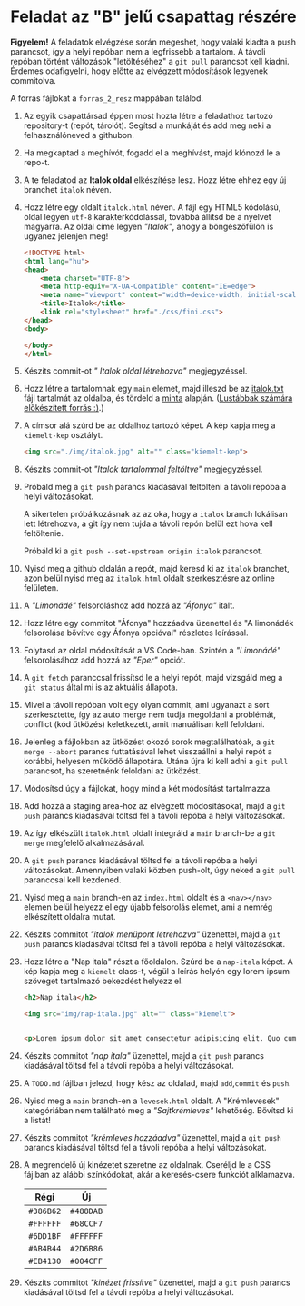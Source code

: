 # Feladat az "B" jelű csapattag részére

**Figyelem!** A feladatok elvégzése során megeshet, hogy valaki kiadta a push parancsot, így a helyi repóban nem a legfrissebb a tartalom. A távoli repóban történt változások "letöltéséhez" a `git pull` parancsot kell kiadni. Érdemes odafigyelni, hogy előtte az elvégzett  módosítások legyenek commitolva.

A forrás fájlokat a `forras_2_resz` mappában találod.

1. Az egyik csapattársad éppen most hozta létre a feladathoz tartozó repository-t (repót, tárolót). Segítsd a munkáját és add meg neki a felhasználóneved a githubon.

1. Ha megkaptad a meghívót, fogadd el a meghívást, majd klónozd le a repo-t.

1. A te feladatod az **Italok oldal** elkészítése lesz. Hozz létre ehhez egy új branchet `italok` néven.

1. Hozz létre egy oldalt `italok.html` néven. A fájl egy HTML5 kódolású, oldal legyen `utf-8` karakterkódolással, továbbá állítsd be a nyelvet magyarra. Az oldal címe legyen *"Italok"*, ahogy a böngészőfülön is ugyanez jelenjen meg!

    ```html
    <!DOCTYPE html>
    <html lang="hu">
    <head>
        <meta charset="UTF-8">
        <meta http-equiv="X-UA-Compatible" content="IE=edge">
        <meta name="viewport" content="width=device-width, initial-scale=1.0">
        <title>Italok</title>
        <link rel="stylesheet" href="./css/fini.css">
    </head>
    <body>

    </body>
    </html>
    ```

1. Készíts commit-ot *" Italok oldal létrehozva"* megjegyzéssel.

1. Hozz létre a tartalomnak egy `main` elemet, majd illeszd be az [italok.txt](forras_2_resz/italok.txt) fájl tartalmát az oldalba, és tördeld a [minta](kiegeszitok/italok_html_minta.png) alapján. ([Lustábbak számára előkészített forrás :)](forras_2_resz/italok_html_forras.txt).)

1. A címsor alá szúrd be az oldalhoz tartozó képet. A kép kapja meg a `kiemelt-kep` osztályt.

    ```html
    <img src="./img/italok.jpg" alt="" class="kiemelt-kep">
    ```

1. Készíts commit-ot *"Italok tartalommal feltöltve"* megjegyzéssel.

1. Próbáld meg a `git push` parancs kiadásával feltölteni a távoli repóba a helyi változásokat. 

    A sikertelen próbálkozásnak az az oka, hogy a `italok` branch lokálisan lett létrehozva, a git így nem tujda a távoli repón belül ezt hova kell feltöltenie.

    Próbáld ki a `git push --set-upstream origin italok` parancsot.

1. Nyisd meg a github oldalán a repót, majd keresd ki az `italok` branchet, azon belül nyisd meg az `italok.html` oldalt szerkesztésre az online felületen.

1. A *"Limonádé"* felsoroláshoz add hozzá az *"Áfonya"* italt.

1. Hozz létre egy commitot "Áfonya" hozzáadva üzenettel és "A limonádék felsorolása bővítve egy Áfonya opcióval" részletes leírással.

1. Folytasd az oldal módosítását a VS Code-ban. Szintén a *"Limonádé"* felsorolásához add hozzá az *"Eper"* opciót.

1. A `git fetch` paranccsal frissítsd le a helyi repót, majd vizsgáld meg a `git status` által mi is az aktuális állapota.

1. Mivel a távoli repóban volt egy olyan commit, ami ugyanazt a sort szerkesztette, így az auto merge nem tudja megoldani a problémát, conflict (kód ütközés) keletkezett, amit manuálisan kell feloldani.

1. Jelenleg a fájlokban az ütközést okozó sorok megtalálhatóak, a `git merge --abort` parancs futtatásával lehet visszaállni a helyi repót a korábbi, helyesen működő állapotára. Utána újra ki kell adni a `git pull` parancsot, ha szeretnénk feloldani az ütközést.

1. Módosítsd úgy a fájlokat, hogy mind a két módosítást tartalmazza.

1. Add hozzá a staging area-hoz az elvégzett módosításokat, majd a `git push` parancs kiadásával töltsd fel a távoli repóba a helyi változásokat.

1. Az így elkészült `italok.html` oldalt integráld a `main` branch-be a `git merge` megfelelő alkalmazásával.

1. A `git push` parancs kiadásával töltsd fel a távoli repóba a helyi változásokat. Amennyiben valaki közben push-olt, úgy neked a `git pull` paranccsal kell kezdened.

1. Nyisd meg a `main` branch-en az `index.html` oldalt és a `<nav></nav>` elemen belül helyezz el egy újabb felsorolás elemet, ami a nemrég elkészített oldalra mutat.

1. Készíts commitot *"italok menüpont létrehozva"* üzenettel, majd a `git push` parancs kiadásával töltsd fel a távoli repóba a helyi változásokat.

1. Hozz létre a "Nap itala" részt a főoldalon. Szúrd be a `nap-itala` képet. A kép kapja meg a `kiemelt` class-t, végül a leírás helyén egy lorem ipsum szöveget tartalmazó bekezdést helyezz el.

    ```html
    <h2>Nap itala</h2>

    <img src="img/nap-itala.jpg" alt="" class="kiemelt">


    <p>Lorem ipsum dolor sit amet consectetur adipisicing elit. Quo cumque neque illo nam voluptatem quis, aperiam, alias saepe fugiat debitis, quod molestias at vero consequatur. Voluptatum, corporis porro. Facere, animi?</p>
    ```

1. Készíts commitot *"nap itala"* üzenettel, majd a `git push` parancs kiadásával töltsd fel a távoli repóba a helyi változásokat.

1. A `TODO.md` fájlban jelezd, hogy kész az oldalad, majd `add`,`commit` és `push`.

1. Nyisd meg a `main` branch-en a `levesek.html` oldalt. A "Krémlevesek" kategóriában nem található meg a *"Sajtkrémleves"* lehetőség. Bővítsd ki a listát!

1. Készíts commitot *"krémleves hozzáadva"* üzenettel, majd a `git push` parancs kiadásával töltsd fel a távoli repóba a helyi változásokat.

1. A megrendelő új kinézetet szeretne az oldalnak. Cseréljd le a CSS fájlban az alábbi színkódokat, akár a keresés-csere funkciót alklamazva.

    |   Régi    |    Új     |
    |-----------|-----------|
    | `#386B62` | `#488DAB` |
    | `#FFFFFF` | `#68CCF7` |
    | `#6DD1BF` | `#FFFFFF` |
    | `#AB4B44` | `#2D6B86` |
    | `#EB4130` | `#004CFF` |

1. Készíts commitot *"kinézet frissítve"* üzenettel, majd a `git push` parancs kiadásával töltsd fel a távoli repóba a helyi változásokat.
